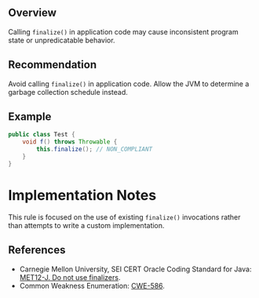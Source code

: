 ## Overview

Calling `finalize()` in application code may cause inconsistent program state or unpredicatable behavior.

## Recommendation

Avoid calling `finalize()` in application code. Allow the JVM to determine a garbage collection schedule instead.

## Example

```java
public class Test {
    void f() throws Throwable {
        this.finalize(); // NON_COMPLIANT
    }
}

```

# Implementation Notes

This rule is focused on the use of existing `finalize()` invocations rather than attempts to write a custom implementation.

## References

- Carnegie Mellon University, SEI CERT Oracle Coding Standard for Java: [MET12-J. Do not use finalizers](https://wiki.sei.cmu.edu/confluence/display/java/MET12-J.+Do+not+use+finalizers).
- Common Weakness Enumeration: [CWE-586](https://cwe.mitre.org/data/definitions/586).
